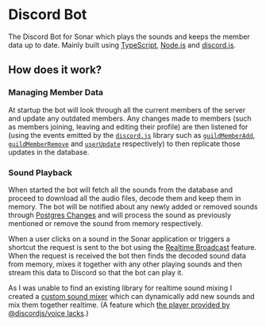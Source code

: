 # Discord Bot

The Discord Bot for Sonar which plays the sounds and keeps the member data up to date. Mainly built using [TypeScript](https://www.typescriptlang.org/), [Node.js](https://nodejs.org) and [discord.js](https://discord.js.org/).

## How does it work?

### Managing Member Data

At startup the bot will look through all the current members of the server and update any outdated members. Any changes made to members (such as members joining, leaving and editing their profile) are then listened for (using the events emitted by the [`discord.js`](https://discord.js.org/) library such as [`guildMemberAdd`](https://discord.js.org/docs/packages/discord.js/14.14.1/Client:Class#guildMemberAdd), [`guildMemberRemove`](https://discord.js.org/docs/packages/discord.js/14.14.1/Client:Class#guildMemberRemove) and [`userUpdate`](https://discord.js.org/docs/packages/discord.js/14.14.1/Client:Class#userUpdate) respectively) to then replicate those updates in the database.

### Sound Playback

When started the bot will fetch all the sounds from the database and proceed to download all the audio files, decode them and keep them in memory. The bot will be notified about any newly added or removed sounds through [Postgres Changes](https://supabase.com/docs/guides/realtime/postgres-changes) and will process the sound as previously mentioned or remove the sound from memory respectively.

When a user clicks on a sound in the Sonar application or triggers a shortcut the request is sent to the bot using the [Realtime Broadcast](https://supabase.com/docs/guides/realtime/broadcast) feature. When the request is received the bot then finds the decoded sound data from memory, mixes it together with any other playing sounds and then stream this data to Discord so that the bot can play it.

As I was unable to find an existing library for realtime sound mixing I created a [custom sound mixer](src/soundboard.ts) which can dynamically add new sounds and mix them together realtime. (A feature which [the player provided by @discordjs/voice lacks](https://discordjs.guide/voice/audio-player.html#playing-audio).)
